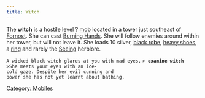 ```yaml
---
title: Witch
---
```


The **witch** is a hostile level ? [mob](mob "wikilink") located in a
tower just southeast of [Fornost](Fornost "wikilink"). She can cast
[Burning Hands](Burning_Hands "wikilink"). She will follow enemies
around within her tower, but will not leave it. She loads 10 silver,
[black robe](black_robe "wikilink"), [heavy
shoes](heavy_shoes "wikilink"), a [ring](ring "wikilink") and rarely the
[Seeing](Herblore#Seeing "wikilink") herblore.

`A wicked black witch glares at you with mad eyes.`
`> `**`examine witch`**
`>She meets your eyes with an ice-cold gaze. Despite her evil cunning and`
`power she has not yet learnt about bathing.`

[Category: Mobiles](Category:_Mobiles "wikilink")